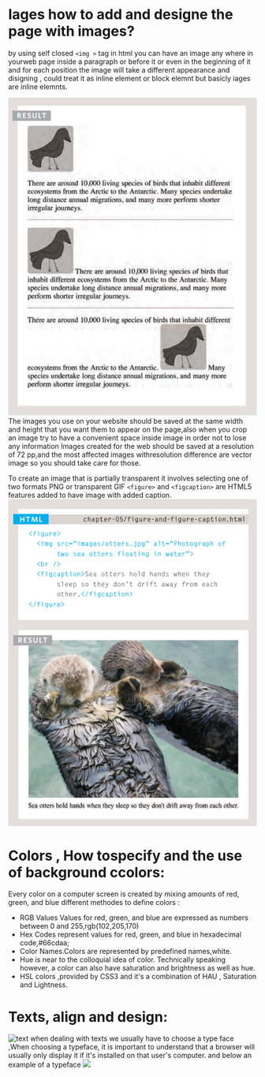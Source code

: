# Iages how to add and designe the page with images?
by using self closed `<img >` tag in html you can  have an image any where in yourweb page inside a paragraph or before it or even in the beginning of it and for each position the image will take a different appearance and disigning , could treat it as inline element or block elemnt but basicly iages are inline elemnts.

![iiiii](img/inline.png)
The images you use on your website should be saved at the same width and height that you want them to appear on the page,also when you crop an image try to have a convenient space inside image in order not to lose any information Images created for the web should be saved at a resolution of 72 pp,and the most affected images withresolution difference are vector image so you should take care for those.

To create an image that is partially transparent it involves
selecting one of two formats PNG or transparent GIF
 `<figure>` and `<figcaption>` are HTML5 features added to have image with added caption.
 ![fg](img/fig.png)

 # Colors , How tospecify and the use of background ccolors:

 Every color on a computer screen is created by mixing amounts of red,
green, and blue different methodes to define colors :
* RGB Values Values for red, green, and blue are expressed as numbers between 0 and 255,rgb(102,205,170)
*  Hex Codes represent values for red, green, and blue in
hexadecimal code,#66cdaa;
* Color Names.Colors are represented by predefined names,white.
* Hue is near to the colloquial idea of color. Technically speaking however, a color can also have saturation and brightness as well as hue.
* HSL colors ,provided by CSS3 and it's a combination of HAU , Saturation and Lightness.
 

 # Texts, align and design:
 ![text](img/text.png)
 when dealing with texts we  usually have to choose a type face ,When choosing a typeface, it is important to understand that a browser will usually only display it if it's installed on that user's computer.
 and below an example of a typeface
 ![](img/typeface.png)
 